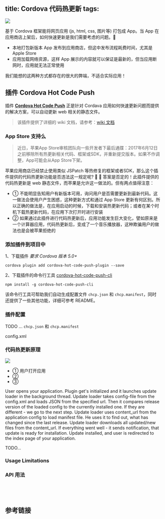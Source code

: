 title: Cordova 代码热更新
tags:
---

![](http://7vikhl.com1.z0.glb.clouddn.com/app-store.png)

基于 Cordova 框架能将网页应用 (js, html, css, 图片等) 打包成 App。当 App 在应用商店上架后，如何快速更新是我们需要考虑的问题。🤖
- 本地打包新版本 App 发布到应用商店，但这中发布流程耗费时间，尤其是 Apple Store
- 应用加载网络资源，这样 App 展示的内容就可以保证是最新的，但当应用断网时，应用就无法正常使用

我们能想的这两种方式都存在的很大的弊端，不适合实际应用！

<!-- more -->

## 插件 Cordova Hot Code Push
插件 **[Cordova Hot Code Push](https://github.com/nordnet/cordova-hot-code-push)** 正是针对 Cordava 应用如何快速更新问题而提供的解决方案，可以自动更新 web 相关的静态文件。
> 该插件提供了详细的 wiki 文档，请参考：[wiki 文档](https://github.com/nordnet/cordova-hot-code-push/wiki)

### App Store 支持么
> 近日，苹果App Store审核团队向一些开发者下最后通牒：2017年6月12日之前移除所有热更新相关代码、框架或SDK，并重新提交版本。如果不作调整，App可能会从App Store下架。

苹果应用商店已经禁止使用类似 JSPatch 等热修复的框架或者SDK，那么这个插件提供的代码热更新功能是否违法这一规定呢? 🤔
📌 答案是否定的！此插件提供的代码热更新是 web 静态文件，而苹果是允许这一做法的。但有两点值得注意：
- ① 不能明显告知用户有新版本可用，询问用户是否需要更新到最新代码。这一做法会使用户产生困惑，这种更新方式和通过 App Store 更新有何区别。所以正确的做法是，在应用启动的时候，下载和安装热更新代码；或者在某个时机下载热更新代码，在应用下次打开时进行安装
- ② 如果通过此插件进行代码热更新后，应用功能发生巨大变化，譬如原来是一个计算器应用，代码热更新后，变成了一个音乐播放器，这种欺骗用户的做法也是会被苹果拒绝的

### 添加插件到项目中
1、下载插件
*要求 Cordova 版本 5.0+*
```
cordova plugin add cordova-hot-code-push-plugin --save
```
2、下载插件的命令行工具 [cordova-hot-code-push-cli](https://github.com/nordnet/cordova-hot-code-push-cli)
```
npm install -g cordova-hot-code-push-cli
```
该命令行工具可帮助我们自动生成配置文件 `chcp.json` 和 `chcp.manifest`，同时还提供了一些其他功能，详细可参考 README。

### 插件配置
TODO ...
`chcp.json` 和 `chcp.manifest`

config.xml

### 代码热更新原理
![](http://7vikhl.com1.z0.glb.clouddn.com/update-workflow.png)

- ① 用户打开应用
- ②
- ③

User opens your application.
Plugin get's initialized and it launches update loader in the background thread.
Update loader takes config-file from the config.xml and loads JSON from the specified url. Then it compares release version of the loaded config to the currently installed one. If they are different - we go to the next step.
Update loader uses content_url from the application config to load manifest file. He uses it to find out, what has changed since the last release.
Update loader downloads all updated/new files from the content_url.
If everything went well - it sends notification, that update is ready for installation.
Update installed, and user is redirected to the index page of your application.



TODO...
### Usage Limitations


### API 用法

##
```
```

##
```
```

## 参考链接
[]()
[]()
